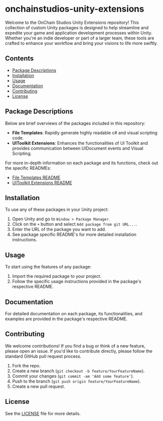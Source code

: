 # onchainstudios-unity-extensions

Welcome to the OnChain Studios Unity Extensions repository! This collection of custom Unity packages is designed to help streamline and expedite your game and application development processes within Unity. Whether you're an indie developer or part of a larger team, these tools are crafted to enhance your workflow and bring your visions to life more swiftly.

## Contents

* [Package Descriptions](#package-descriptions)
* [Installation](#installation)
* [Usage](#usage)
* [Documentation](#documentation)
* [Contributing](#contributing)
* [License](#license)

## Package Descriptions

Below are brief overviews of the packages included in this repository:

- **File Templates**: Rapidly generate highly readable c# and visual scripting code.
- **UIToolkit Extensions**: Enhances the functionalities of UI Toolkit and provides communication between UIDocument events and Visual Scripting.

For more in-depth information on each package and its functions, check out the specific READMEs:

- [File Templates README](./Packages/com.onchainstudios.filetemplates/Documentation/README.md)
- [UIToolkit Extensions README](./Packages/com.onchainstudios.uitoolkitextensions/Documentation/README.md)

## Installation

To use any of these packages in your Unity project:

1. Open Unity and go to `Window > Package Manager`.
2. Click on the `+` button and select `Add package from git URL...`.
3. Enter the URL of the package you want to add.
4. See package specific README's for more detailed installation instructions.

## Usage

To start using the features of any package:

1. Import the required package to your project.
2. Follow the specific usage instructions provided in the package's respective README.

## Documentation

For detailed documentation on each package, its functionalities, and examples are provided in the package's respective README.

## Contributing

We welcome contributions! If you find a bug or think of a new feature, please open an issue. If you'd like to contribute directly, please follow the standard GitHub pull request process.

1. Fork the repo.
2. Create a new branch (`git checkout -b feature/YourFeatureName`).
3. Commit your changes (`git commit -am 'Add some feature'`).
4. Push to the branch (`git push origin feature/YourFeatureName`).
5. Create a new pull request.

## License

See the [LICENSE](./LICENSE.md) file for more details.
